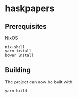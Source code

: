 # haskpapers

## Prerequisites
NixOS

``` shell
nix-shell
yarn install
bower install
```

## Building

The project can now be built with:

``` shell
yarn build
```
